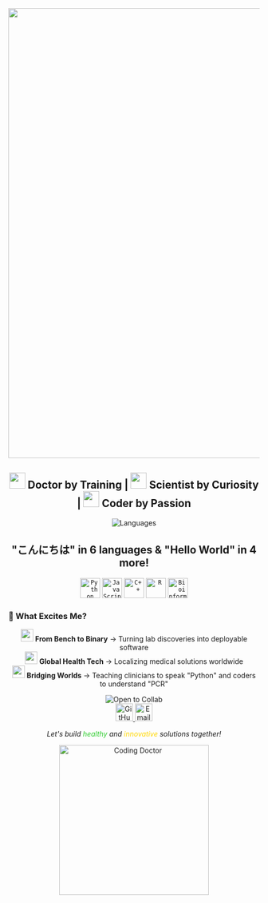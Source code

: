 <div align="center">
  
<img width="1500" height="900" alt="YouTube Banner - Medical Research   Coding Hub (1)" src="https://github.com/user-attachments/assets/26428ba1-ac92-4299-8e13-1e96fdf7cf45" />







 
 <h2> 
    <img src="https://img.icons8.com/color/48/000000/doctor-female.png" width="32"/> Doctor by Training | 
    <img src="https://img.icons8.com/color/48/000000/test-tube.png" width="32"/> Scientist by Curiosity | 
    <img src="https://img.icons8.com/color/48/000000/source-code.png" width="32"/> Coder by Passion
  </h2>

  <!-- Language Badges -->
  <img src="https://img.shields.io/badge/🗣️_Polyglot-6_Languages_(Native_to_N3)-yellowgreen?style=for-the-badge&logo=duolingo&logoColor=white" alt="Languages">
  <br>


  <h2>"こんにちは" in 6 languages & "Hello World" in 4 more!
  </h2>


  <!-- Tech Stack Icons -->
  <code><img height="40" src="https://img.icons8.com/color/48/000000/python.png" alt="Python" title="Python"></code>
  <code><img height="40" src="https://img.icons8.com/color/48/000000/javascript.png" alt="JavaScript" title="JS"></code>
  <code><img height="40" src="https://img.icons8.com/color/48/000000/c-plus-plus-logo.png" alt="C++" title="C++"></code>
  <code><img height="40" src="https://img.icons8.com/fluency/48/000000/r-project.png" alt="R" title="R"></code>
  <code><img height="40" src="https://img.icons8.com/color/48/4a90e2/dna-helix.png" alt="Bioinformatics" title="Bioinformatics">
  </code></div>



  
### 🌟 What Excites Me?
<p align="center">
  <img src="https://img.icons8.com/color/96/000000/laboratory.png" width="25"/> <strong>From Bench to Binary</strong> → Turning lab discoveries into deployable software<br>
  <img src="https://img.icons8.com/color/96/000000/globe.png" width="25"/> <strong>Global Health Tech</strong> → Localizing medical solutions worldwide<br>
  <img src="https://img.icons8.com/color/96/000000/conference-call.png" width="25"/> <strong>Bridging Worlds</strong> → Teaching clinicians to speak "Python" and coders to understand "PCR"
</p>

<div align="center">
  <!-- Collaboration Banner -->
  <img src="https://img.shields.io/badge/🚀_Open_To-Collaborations-32CD32?style=for-the-badge&logo=github&logoColor=white" alt="Open to Collab">
  <br>




  
  <!-- Social Icons -->
  <a href="https://github.com/aysahasanzade">
    <img src="https://img.icons8.com/color-glass/48/000000/github.png" width="35" alt="GitHub">
  </a>
  <a href="https://aysahasanzade@gmail.com">
    <img src="https://img.icons8.com/color/48/000000/gmail.png" width="35" alt="Email">
  </a>





  
  <p><em>Let's build <span style="color:#32CD32">healthy</span> and <span style="color:#FFD700">innovative</span> solutions together!</em></p>
  
  <!-- Footer GIF -->
  <img src="https://media.giphy.com/media/LMcB8XospGZO8UQq87/giphy.gif" width="300" alt="Coding Doctor">
</div>
